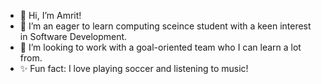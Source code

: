 - 👋 Hi, I’m Amrit!
- 👀 I’m an eager to learn computing sceince student with a keen interest in Software Development.
- 🌱 I’m looking to work with a goal-oriented team who I can learn a lot from.
- ✨ Fun fact: I love playing soccer and listening to music!

<!---
a-aujla/a-aujla is a ✨ special ✨ repository because its `README.md` (this file) appears on your GitHub profile.
You can click the Preview link to take a look at your changes.
--->
